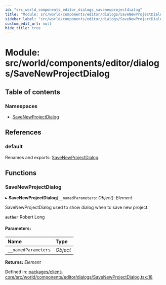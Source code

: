 ```yaml
---
id: "src_world_components_editor_dialogs_savenewprojectdialog"
title: "Module: src/world/components/editor/dialogs/SaveNewProjectDialog"
sidebar_label: "src/world/components/editor/dialogs/SaveNewProjectDialog"
custom_edit_url: null
hide_title: true
---
```


# Module: src/world/components/editor/dialogs/SaveNewProjectDialog

## Table of contents

### Namespaces

- [SaveNewProjectDialog](src_world_components_editor_dialogs_savenewprojectdialog.savenewprojectdialog.md)

## References

### default

Renames and exports: [SaveNewProjectDialog](src_world_components_editor_dialogs_savenewprojectdialog.md#savenewprojectdialog)

## Functions

### SaveNewProjectDialog

▸ **SaveNewProjectDialog**(`__namedParameters`: *Object*): *Element*

SaveNewProjectDialog used to show dialog when to save new project.

**`author`** Robert Long

#### Parameters:

| Name | Type |
| :------ | :------ |
| `__namedParameters` | *Object* |

**Returns:** *Element*

Defined in: [packages/client-core/src/world/components/editor/dialogs/SaveNewProjectDialog.tsx:18](https://github.com/xr3ngine/xr3ngine/blob/7e8e151f1/packages/client-core/src/world/components/editor/dialogs/SaveNewProjectDialog.tsx#L18)
